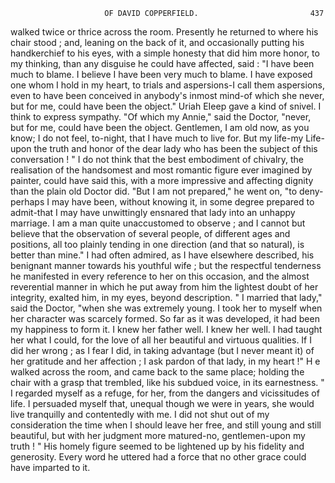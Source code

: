                          OF DAVID COPPERFIELD.                         437
walked twice or thrice across the room. Presently he returned to where
his chair stood ; and, leaning on the back of it, and occasionally putting
his handkerchief to his eyes, with a simple honesty that did him more
honor, to my thinking, than any disguise he could have affected, said :
   "I have been much to blame. I believe I have been very much to
blame. I have exposed one whom I hold in my heart, to trials and
aspersions-I     call them aspersions, even to have been conceived in
anybody's inmost mind-of which she never, but for me, could have been
the object."
   Uriah EIeep gave a kind of snivel. I think to express sympathy.
   "Of which my Annie," said the Doctor, "never, but for me, could
have been the object. Gentlemen, I am old now, as you know; I do
not feel, to-night, that I have much to live for. But my life-my Life-
upon the truth and honor of the dear lady who has been the subject of
this conversation ! "
   I do not think that the best embodiment of chivalry, the realisation
of the handsomest and most romantic figure ever imagined by painter,
could have said this, with a more impressive and affecting dignity than
the plain old Doctor did.
    "But I am not prepared," he went on, "to deny-perhaps I may
have been, without knowing it, in some degree prepared to admit-that
I may have unwittingly ensnared that lady into an unhappy marriage.
I am a man quite unaccustomed to observe ; and I cannot but believe
that the observation of several people, of different ages and positions, all
too plainly tending in one direction (and that so natural), is better than
mine."
   I had often admired, as I have elsewhere described, his benignant
manner towards his youthful wife ; but the respectful tenderness he
manifested in every reference to her on this occasion, and the almost
reverential manner in which he put away from him the lightest doubt
of her integrity, exalted him, in my eyes, beyond description.
   " I married that lady," said the Doctor, "when she was extremely
young. I took her to myself when her character was scarcely formed.
So far as it was developed, it had been my happiness to form it. I knew
her father well. I knew her well. I had taught her what I could, for
the love of all her beautiful and virtuous qualities. If I did her wrong ;
as I fear I did, in taking advantage (but I never meant it) of her
 gratitude and her affection ; I ask pardon of that lady, in my heart !"
    H e walked across the room, and came back to the same place; holding
the chair with a grasp that trembled, like his subdued voice, in its
earnestness.
    " I regarded myself     as a refuge, for her, from the dangers and
 vicissitudes of life. I persuaded myself that, unequal though we were in
 years, she would live tranquilly and contentedly with me. I did not shut
 out of my consideration the time when I should leave her free, and still
 young and still beautiful, but with her judgment more matured-no,
 gentlemen-upon my truth ! "
    His homely figure seemed to be lightened up by his fidelity and
 generosity. Every word he uttered had a force that no other grace could
 have imparted to it.

